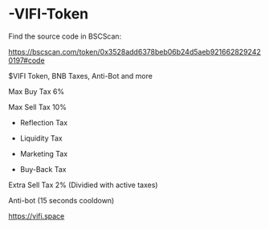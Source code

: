 # -VIFI-Token
Find the source code in BSCScan: 

https://bscscan.com/token/0x3528add6378beb06b24d5aeb9216628292420197#code

$VIFI Token, BNB Taxes, Anti-Bot and more

Max Buy Tax 6% 

Max Sell Tax 10% 

- Reflection Tax

- Liquidity Tax

- Marketing Tax

- Buy-Back Tax

Extra Sell Tax 2% 
(Dividied with active taxes)

Anti-bot (15 seconds cooldown)

https://vifi.space 
